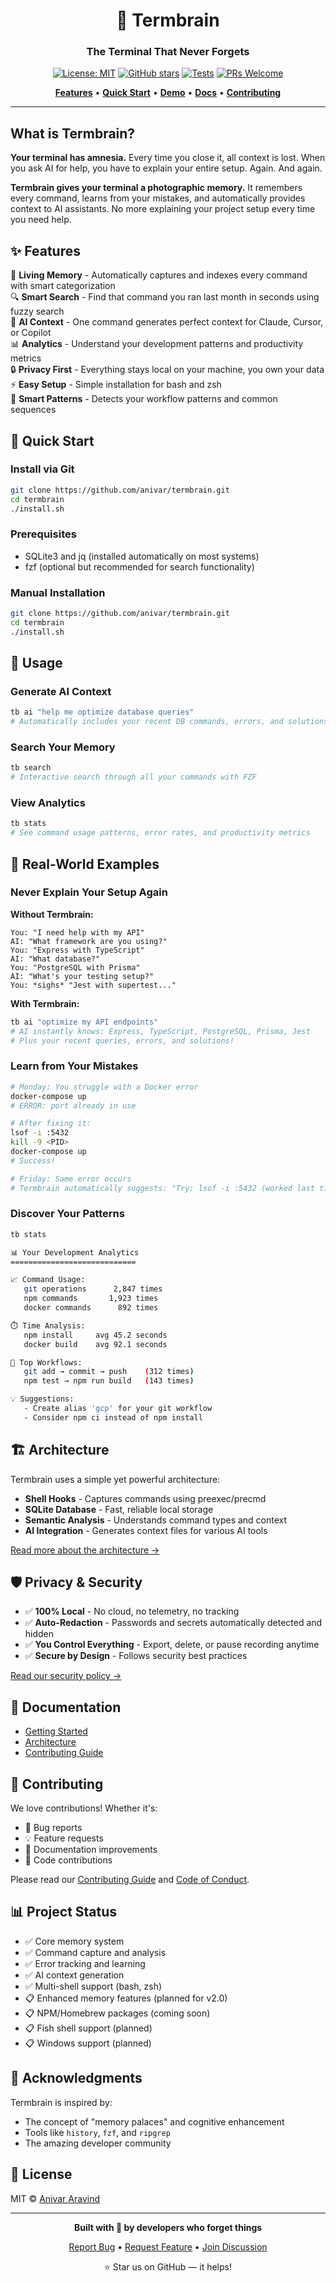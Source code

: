 <div align="center">
  
# 🧠 Termbrain

### The Terminal That Never Forgets

[![License: MIT](https://img.shields.io/badge/License-MIT-yellow.svg)](https://opensource.org/licenses/MIT)
[![GitHub stars](https://img.shields.io/github/stars/anivar/termbrain)](https://github.com/anivar/termbrain/stargazers)
[![Tests](https://github.com/anivar/termbrain/actions/workflows/test.yml/badge.svg)](https://github.com/anivar/termbrain/actions/workflows/test.yml)
[![PRs Welcome](https://img.shields.io/badge/PRs-welcome-brightgreen.svg)](CONTRIBUTING.md)

[**Features**](#features) • [**Quick Start**](#quick-start) • [**Demo**](#demo) • [**Docs**](docs/) • [**Contributing**](#contributing)

</div>

---

## What is Termbrain?

**Your terminal has amnesia.** Every time you close it, all context is lost. When you ask AI for help, you have to explain your entire setup. Again. And again.

**Termbrain gives your terminal a photographic memory.** It remembers every command, learns from your mistakes, and automatically provides context to AI assistants. No more explaining your project setup every time you need help.

<!-- Demo GIF coming soon -->

## ✨ Features

🧠 **Living Memory** - Automatically captures and indexes every command with smart categorization  
🔍 **Smart Search** - Find that command you ran last month in seconds using fuzzy search  
🤖 **AI Context** - One command generates perfect context for Claude, Cursor, or Copilot  
📊 **Analytics** - Understand your development patterns and productivity metrics  
🔒 **Privacy First** - Everything stays local on your machine, you own your data  
⚡ **Easy Setup** - Simple installation for bash and zsh  
🎯 **Smart Patterns** - Detects your workflow patterns and common sequences  

## 🚀 Quick Start

### Install via Git
```bash
git clone https://github.com/anivar/termbrain.git
cd termbrain
./install.sh
```

### Prerequisites
- SQLite3 and jq (installed automatically on most systems)
- fzf (optional but recommended for search functionality)

<!-- NPM and Homebrew support coming soon -->

### Manual Installation
```bash
git clone https://github.com/anivar/termbrain.git
cd termbrain
./install.sh
```

## 🎯 Usage

### Generate AI Context
```bash
tb ai "help me optimize database queries"
# Automatically includes your recent DB commands, errors, and solutions
```

### Search Your Memory
```bash
tb search
# Interactive search through all your commands with FZF
```

### View Analytics
```bash
tb stats
# See command usage patterns, error rates, and productivity metrics
```

<!-- Advanced features coming in v2.0 -->

## 🤯 Real-World Examples

### Never Explain Your Setup Again

**Without Termbrain:**
```
You: "I need help with my API"
AI: "What framework are you using?"
You: "Express with TypeScript"
AI: "What database?"
You: "PostgreSQL with Prisma"
AI: "What's your testing setup?"
You: *sighs* "Jest with supertest..."
```

**With Termbrain:**
```bash
tb ai "optimize my API endpoints"
# AI instantly knows: Express, TypeScript, PostgreSQL, Prisma, Jest
# Plus your recent queries, errors, and solutions!
```

### Learn from Your Mistakes

```bash
# Monday: You struggle with a Docker error
docker-compose up
# ERROR: port already in use

# After fixing it:
lsof -i :5432
kill -9 <PID>
docker-compose up
# Success!

# Friday: Same error occurs
# Termbrain automatically suggests: "Try: lsof -i :5432 (worked last time)"
```

### Discover Your Patterns

```bash
tb stats

📊 Your Development Analytics
============================

📈 Command Usage:
   git operations      2,847 times
   npm commands       1,923 times
   docker commands      892 times

⏱️ Time Analysis:
   npm install     avg 45.2 seconds
   docker build    avg 92.1 seconds

🔄 Top Workflows:
   git add → commit → push    (312 times)
   npm test → npm run build   (143 times)

💡 Suggestions:
   - Create alias 'gcp' for your git workflow
   - Consider npm ci instead of npm install
```

## 🏗️ Architecture

Termbrain uses a simple yet powerful architecture:

- **Shell Hooks** - Captures commands using preexec/precmd
- **SQLite Database** - Fast, reliable local storage
- **Semantic Analysis** - Understands command types and context
- **AI Integration** - Generates context files for various AI tools

[Read more about the architecture →](docs/architecture.md)

## 🛡️ Privacy & Security

- ✅ **100% Local** - No cloud, no telemetry, no tracking
- ✅ **Auto-Redaction** - Passwords and secrets automatically detected and hidden
- ✅ **You Control Everything** - Export, delete, or pause recording anytime
- ✅ **Secure by Design** - Follows security best practices

[Read our security policy →](SECURITY.md)

## 📖 Documentation

- [Getting Started](docs/getting-started.md)
- [Architecture](docs/architecture.md)
- [Contributing Guide](CONTRIBUTING.md)

## 🤝 Contributing

We love contributions! Whether it's:

- 🐛 Bug reports
- 💡 Feature requests
- 📖 Documentation improvements
- 🔧 Code contributions

Please read our [Contributing Guide](CONTRIBUTING.md) and [Code of Conduct](CODE_OF_CONDUCT.md).

## 📊 Project Status

- ✅ Core memory system
- ✅ Command capture and analysis
- ✅ Error tracking and learning
- ✅ AI context generation
- ✅ Multi-shell support (bash, zsh)
- 📋 Enhanced memory features (planned for v2.0)
- 📋 NPM/Homebrew packages (coming soon)
- 📋 Fish shell support (planned)
- 📋 Windows support (planned)

## 🙏 Acknowledgments

Termbrain is inspired by:
- The concept of "memory palaces" and cognitive enhancement
- Tools like `history`, `fzf`, and `ripgrep`
- The amazing developer community

## 📄 License

MIT © [Anivar Aravind](https://github.com/anivar)

---

<div align="center">

**Built with 🧠 by developers who forget things**

[Report Bug](https://github.com/anivar/termbrain/issues) • [Request Feature](https://github.com/anivar/termbrain/issues) • [Join Discussion](https://github.com/anivar/termbrain/discussions)

⭐ Star us on GitHub — it helps!

</div>